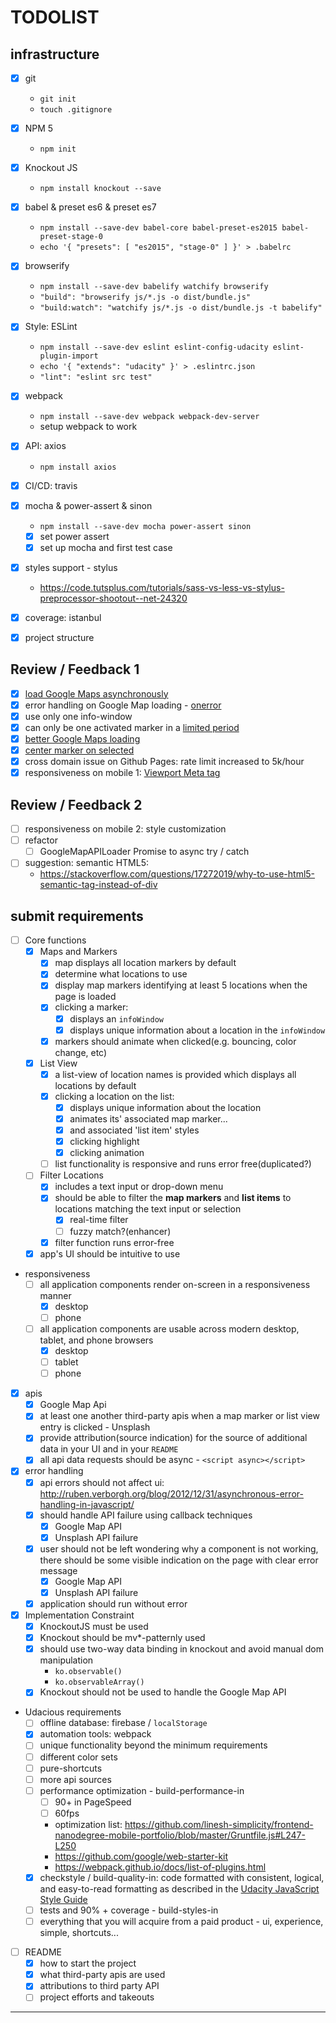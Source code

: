 # TODOLIST

infrastructure
---

* [x] git
  * `git init`
  * `touch .gitignore` 
* [x] NPM 5
  * `npm init`
* [x] Knockout JS
  * `npm install knockout --save`
* [x] babel & preset es6 & preset es7
  * `npm install --save-dev babel-core babel-preset-es2015 babel-preset-stage-0`
  * `echo '{ "presets": [ "es2015", "stage-0" ] }' > .babelrc` 
* [x] browserify
  * `npm install --save-dev babelify watchify browserify`
  * `"build": "browserify js/*.js -o dist/bundle.js"`
  * `"build:watch": "watchify js/*.js -o dist/bundle.js -t babelify"`
* [x] Style: ESLint
  * `npm install --save-dev eslint eslint-config-udacity eslint-plugin-import`
  * `echo '{ "extends": "udacity" }' > .eslintrc.json`
  * `"lint": "eslint src test"`
* [x] webpack
  * `npm install --save-dev webpack webpack-dev-server`
  * setup webpack to work
* [x] API: axios
  * `npm install axios`
* [x] CI/CD: travis
* [x] mocha & power-assert & sinon
  * `npm install --save-dev mocha power-assert sinon`
  * [x] set power assert
  * [x] set up mocha and first test case 
* [x] styles support - stylus 
  * https://code.tutsplus.com/tutorials/sass-vs-less-vs-stylus-preprocessor-shootout--net-24320
* [x] coverage: istanbul
* [x] project structure 


Review / Feedback 1
---

* [x] [load Google Maps asynchronously][load-google-maps-async]
* [x] error handling on Google Map loading - [onerror][]
* [x] use only one info-window 
* [x] can only be one activated marker in a [limited period][marker-bouncing-timeout]
* [x] [better Google Maps loading][google-maps-api-loader] 
* [x] [center marker on selected][pan-to]
* [x] cross domain issue on Github Pages: rate limit increased to 5k/hour 
* [x] responsiveness on mobile 1: [Viewport Meta tag][viewport-meta-tag]

[load-google-maps-async]: https://discussions.udacity.com/t/handling-google-maps-in-async-and-fallback/34282
[onerror]: https://developer.mozilla.org/en/docs/Web/API/GlobalEventHandlers/onerror#element.onerror
[marker-bouncing-timeout]: https://developers.google.com/maps/documentation/javascript/examples/marker-animations-iteration
[google-maps-api-loader]: https://www.npmjs.com/package/google-maps-api-loader
[viewport-meta-tag]: https://developer.mozilla.org/en/docs/Mozilla/Mobile/Viewport_meta_tag
[pan-to]: https://developers.google.com/maps/documentation/javascript/examples/event-simple


Review / Feedback 2 
---

* [ ] responsiveness on mobile 2: style customization
* [ ] refactor
  * [ ] GoogleMapAPILoader Promise to async try / catch
* [ ] suggestion: semantic HTML5: 
  * https://stackoverflow.com/questions/17272019/why-to-use-html5-semantic-tag-instead-of-div


submit requirements 
---

* [ ] Core functions 
  * [x] Maps and Markers
    * [x] map displays all location markers by default
    * [x] determine what locations to use 
    * [x] display map markers identifying at least 5 locations when the page is loaded
    * [x] clicking a marker:
      * [x] displays an `infoWindow` 
      * [x] displays unique information about a location in the `infoWindow`
    * [x] markers should animate when clicked(e.g. bouncing, color change, etc)
  * [x] List View 
    * [x] a list-view of location names is provided which displays all locations by default 
    * [x] clicking a location on the list:
      * [x] displays unique information about the location
      * [x] animates its' associated map marker... 
      * [x] and associated 'list item' styles 
      * [x] clicking highlight
      * [x] clicking animation
    * [ ] list functionality is responsive and runs error free(duplicated?)
  * [ ] Filter Locations 
    * [x] includes a text input or drop-down menu 
    * [x] should be able to filter the **map markers** and **list items** to locations matching the text input or selection
      * [x] real-time filter 
      * [ ] fuzzy match?(enhancer) 
    * [x] filter function runs error-free
  * [x] app's UI should be intuitive to use
* responsiveness
  * [ ] all application components render on-screen in a responsiveness manner
    * [x] desktop
    * [ ] phone 
  * [ ] all application components are usable across modern desktop, tablet, and phone browsers
    * [x] desktop
    * [ ] tablet
    * [ ] phone 
* [x] apis
  * [x] Google Map Api
  * [x] at least one another third-party apis when a map marker or list view entry is clicked - Unsplash
  * [x] provide attribution(source indication) for the source of additional data in your UI and in your `README`
  * [x] all api data requests should be async - `<script async></script>`  
* [x] error handling 
  * [x] api errors should not affect ui: http://ruben.verborgh.org/blog/2012/12/31/asynchronous-error-handling-in-javascript/
  * [x] should handle API failure using callback techniques
    * [x] Google Map API
    * [x] Unsplash API failure
  * [x] user should not be left wondering why a component is not working, there should be some visible indication on the page with clear error message
    * [x] Google Map API
    * [x] Unsplash API failure
  * [x] application should run without error
* [x] Implementation Constraint
  * [x] KnockoutJS must be used
  * [x] Knockout should be mv*-patternly used
  * [x] should use two-way data binding in knockout and avoid manual dom manipulation
    * `ko.observable()` 
    * `ko.observableArray()` 
  * [x] Knockout should not be used to handle the Google Map API
* Udacious requirements
  * [ ] offline database: firebase / `localStorage` 
  * [x] automation tools: webpack
  * [ ] unique functionality beyond the minimum requirements 
  * [ ] different color sets
  * [ ] pure-shortcuts
  * [ ] more api sources 
  * [ ] performance optimization - build-performance-in
    * [ ] 90+ in PageSpeed
    * [ ] 60fps
    * optimization list: https://github.com/linesh-simplicity/frontend-nanodegree-mobile-portfolio/blob/master/Gruntfile.js#L247-L250
    * https://github.com/google/web-starter-kit
    * https://webpack.github.io/docs/list-of-plugins.html
  * [x] checkstyle / build-quality-in: code formatted with consistent, logical, and easy-to-read formatting as described in the [Udacity JavaScript Style Guide][]
  * [ ] tests and 90% + coverage - build-styles-in
  * [ ] everything that you will acquire from a paid product - ui, experience, simple, shortcuts...
* [ ] README
  * [x] how to start the project
  * [x] what third-party apis are used
  * [x] attributions to third party API  
  * [ ] project efforts and takeouts

---
 
[rubric]: https://review.udacity.com/#!/rubrics/17/view
[Udacity JavaScript Style Guide]: http://udacity.github.io/frontend-nanodegree-styleguide/javascript.html
